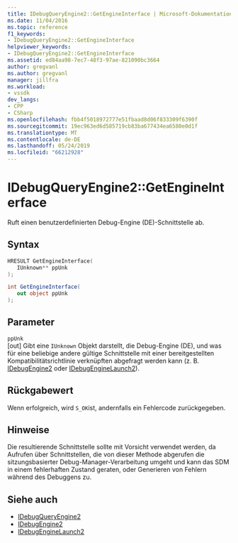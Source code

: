 ```yaml
---
title: IDebugQueryEngine2::GetEngineInterface | Microsoft-Dokumentation
ms.date: 11/04/2016
ms.topic: reference
f1_keywords:
- IDebugQueryEngine2::GetEngineInterface
helpviewer_keywords:
- IDebugQueryEngine2::GetEngineInterface
ms.assetid: ed84aa98-7ec7-48f3-97ae-821090bc3664
author: gregvanl
ms.author: gregvanl
manager: jillfra
ms.workload:
- vssdk
dev_langs:
- CPP
- CSharp
ms.openlocfilehash: fbb4f5018972777e51fbaad8d06f833309f6390f
ms.sourcegitcommit: 19ec963ed6d585719cb83ba677434ea6580e0d1f
ms.translationtype: MT
ms.contentlocale: de-DE
ms.lasthandoff: 05/24/2019
ms.locfileid: "66212928"
---
```

# <a name="idebugqueryengine2getengineinterface"></a>IDebugQueryEngine2::GetEngineInterface
Ruft einen benutzerdefinierten Debug-Engine (DE)-Schnittstelle ab.

## <a name="syntax"></a>Syntax

```cpp
HRESULT GetEngineInterface( 
   IUnknown** ppUnk
);
```

```csharp
int GetEngineInterface( 
   out object ppUnk
);
```

## <a name="parameters"></a>Parameter
`ppUnk`\
[out] Gibt eine `IUnknown` Objekt darstellt, die Debug-Engine (DE), und was für eine beliebige andere gültige Schnittstelle mit einer bereitgestellten Kompatibilitätsrichtlinie verknüpften abgefragt werden kann (z. B. [IDebugEngine2](../../../extensibility/debugger/reference/idebugengine2.md) oder [IDebugEngineLaunch2](../../../extensibility/debugger/reference/idebugenginelaunch2.md)).

## <a name="return-value"></a>Rückgabewert
 Wenn erfolgreich, wird `S_OK`ist, andernfalls ein Fehlercode zurückgegeben.

## <a name="remarks"></a>Hinweise
 Die resultierende Schnittstelle sollte mit Vorsicht verwendet werden, da Aufrufen über Schnittstellen, die von dieser Methode abgerufen die sitzungsbasierter Debug-Manager-Verarbeitung umgeht und kann das SDM in einem fehlerhaften Zustand geraten, oder Generieren von Fehlern während des Debuggens zu.

## <a name="see-also"></a>Siehe auch
- [IDebugQueryEngine2](../../../extensibility/debugger/reference/idebugqueryengine2.md)
- [IDebugEngine2](../../../extensibility/debugger/reference/idebugengine2.md)
- [IDebugEngineLaunch2](../../../extensibility/debugger/reference/idebugenginelaunch2.md)